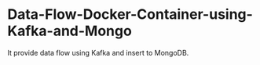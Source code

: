 # Data-Flow-Docker-Container-using-Kafka-and-Mongo
It provide data flow using Kafka and insert to MongoDB.

